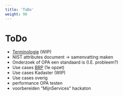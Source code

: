 ```yaml
---
title: 'ToDo'
weight: 90
---
```


# ToDo

- [Terminologie](/docs/5.architectuur/resources/terminologie) (WIP)
- NIST attributes document -> samenvatting maken
- Onderzoek of OPA een standaard is (I.E. probleem?)
- Use cases [BRP](/docs/5.architectuur/usecases/brp) (1e opzet)
- Use cases Kadaster (WIP)
- Use cases overig
- performance OPA testen
- voorbereiden "MijnServices" hackaton
